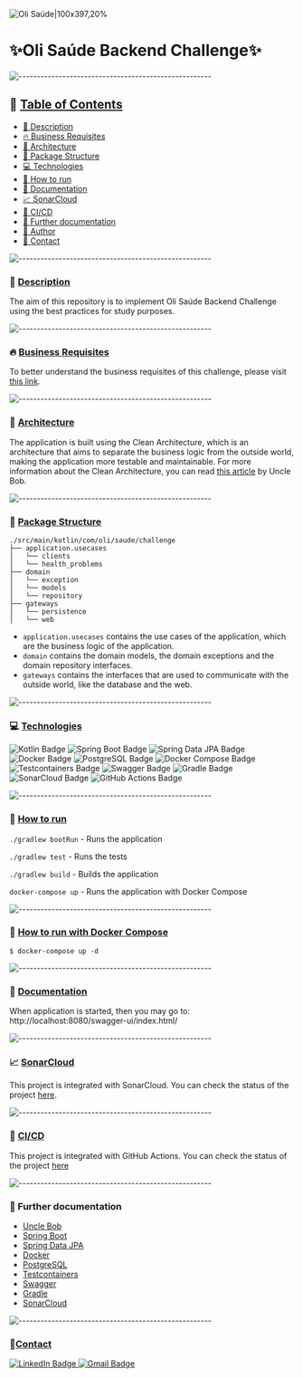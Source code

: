 ![Oli Saúde|100x397,20%](https://hs-7708371.f.hubspotfree.net/hub/7708371/hubfs/logo-olisaude.png?upscale=true&width=288&upscale=true&name=logo-olisaude.png) 

# ✨Oli Saúde Backend Challenge✨

![-----------------------------------------------------](https://raw.githubusercontent.com/andreasbm/readme/master/assets/lines/rainbow.png)

## 📖 <ins>Table of Contents</ins>

- [📌 Description](#-description)
- [🔥 Business Requisites](#-business-requisites)
- [🏢 Architecture](#-architecture)
- [💎 Package Structure](#-package-structure)
- [💻 Technologies](#-technologies)
- [🚀 How to run](#-how-to-run)
- [📝 Documentation](#-documentation)
- [📈 SonarCloud](#-sonarcloud)
- [👲 CI/CD](#-cicd)
- [📝 Further documentation](#-further-documentation)
- [👨 Author](#-author)
- [📱 Contact](#-contact)

![-----------------------------------------------------](https://raw.githubusercontent.com/andreasbm/readme/master/assets/lines/rainbow.png)
### 📌 <ins>Description</ins>
The aim of this repository is to implement Oli Saúde Backend Challenge using the best practices for study purposes.

![-----------------------------------------------------](https://raw.githubusercontent.com/andreasbm/readme/master/assets/lines/rainbow.png)

### 🔥 <ins>Business Requisites</ins>
To better understand the business requisites of this challenge, please visit [this link](https://github.com/olisaude/teste-dev-backend).

![-----------------------------------------------------](https://raw.githubusercontent.com/andreasbm/readme/master/assets/lines/rainbow.png)

### 🏢 <ins>Architecture</ins>

The application is built using the Clean Architecture, which is an architecture that aims to separate the business logic from the outside world, making the application more testable and maintainable.
For more information about the Clean Architecture, you can read [this article](https://blog.cleancoder.com/uncle-bob/2012/08/13/the-clean-architecture.html) by Uncle Bob.

![-----------------------------------------------------](https://raw.githubusercontent.com/andreasbm/readme/master/assets/lines/rainbow.png)

### 💎 <ins>Package Structure</ins>

```text
./src/main/kotlin/com/oli/saude/challenge
├── application.usecases
│   └── clients
│   └── health_problems
├── domain
│   └── exception
│   └── models
│   └── repository
├── gateways
│   └── persistence
│   └── web
```

- `application.usecases` contains the use cases of the application, which are the business logic of the application.
- `domain` contains the domain models, the domain exceptions and the domain repository interfaces.
- `gateways` contains the interfaces that are used to communicate with the outside world, like the database and the web.

![-----------------------------------------------------](https://raw.githubusercontent.com/andreasbm/readme/master/assets/lines/rainbow.png)

### 💻 <ins>Technologies</ins>

<img src="https://img.shields.io/badge/Kotlin-7F52FF?style=for-the-badge&logo=kotlin&logoColor=white" alt="Kotlin Badge"/> <img src="https://img.shields.io/badge/Spring_Boot-6DB33F?style=for-the-badge&logo=spring-boot&logoColor=white" alt="Spring Boot Badge"/> <img src="https://img.shields.io/badge/Spring_Data_JPA-6DB33F?style=for-the-badge&logo=spring-data-jpa&logoColor=white" alt="Spring Data JPA Badge"/> <img src="https://img.shields.io/badge/Docker-2496ED?style=for-the-badge&logo=docker&logoColor=white" alt="Docker Badge"/> <img src="https://img.shields.io/badge/PostgreSQL-336791?style=for-the-badge&logo=postgresql&logoColor=white" alt="PostgreSQL Badge"/> <img src="https://img.shields.io/badge/Docker_Compose-2496ED?style=for-the-badge&logo=docker&logoColor=white" alt="Docker Compose Badge"/> <img src="https://img.shields.io/badge/Testcontainers-000000?style=for-the-badge&logo=testcontainers&logoColor=white" alt="Testcontainers Badge"/> <img src="https://img.shields.io/badge/Swagger-85EA2D?style=for-the-badge&logo=swagger&logoColor=white" alt="Swagger Badge"/> <img src="https://img.shields.io/badge/Gradle-02303A?style=for-the-badge&logo=gradle&logoColor=white" alt="Gradle Badge"/> <img src="https://img.shields.io/badge/SonarCloud-4E9BCD?style=for-the-badge&logo=sonarcloud&logoColor=white" alt="SonarCloud Badge"/> <img src="https://img.shields.io/badge/GitHub_Actions-2088FF?style=for-the-badge&logo=github-actions&logoColor=white" alt="GitHub Actions Badge"/>

![-----------------------------------------------------](https://raw.githubusercontent.com/andreasbm/readme/master/assets/lines/rainbow.png)

### 🚀 <ins>How to run</ins>

```./gradlew bootRun``` - Runs the application

```./gradlew test``` - Runs the tests

```./gradlew build``` - Builds the application

```docker-compose up``` - Runs the application with Docker Compose

![-----------------------------------------------------](https://raw.githubusercontent.com/andreasbm/readme/master/assets/lines/rainbow.png)

### 🐳 <ins>How to run with Docker Compose</ins>

```shell
$ docker-compose up -d
```
![-----------------------------------------------------](https://raw.githubusercontent.com/andreasbm/readme/master/assets/lines/rainbow.png)

### 📝 <ins>Documentation</ins>

When application is started, then you may go to: http://localhost:8080/swagger-ui/index.html/

![-----------------------------------------------------](https://raw.githubusercontent.com/andreasbm/readme/master/assets/lines/rainbow.png)

### 📈 <ins>SonarCloud</ins>

This project is integrated with SonarCloud. You can check the status of the project [here](https://sonarcloud.io/dashboard?id=iuryamaral1_oli-saude-challenge).

![-----------------------------------------------------](https://raw.githubusercontent.com/andreasbm/readme/master/assets/lines/rainbow.png)

### 👲 <ins>CI/CD</ins>

This project is integrated with GitHub Actions. You can check the status of the project [here]()

![-----------------------------------------------------](https://raw.githubusercontent.com/andreasbm/readme/master/assets/lines/rainbow.png)

### 📝 Further documentation

- [Uncle Bob](https://blog.cleancoder.com/uncle-bob/2012/08/13/the-clean-architecture.html)
- [Spring Boot](https://spring.io/projects/spring-boot)
- [Spring Data JPA](https://spring.io/projects/spring-data-jpa)
- [Docker](https://www.docker.com/)
- [PostgreSQL](https://www.postgresql.org/)
- [Testcontainers](https://www.testcontainers.org/)
- [Swagger](https://swagger.io/)
- [Gradle](https://gradle.org/)
- [SonarCloud](https://sonarcloud.io/)

![-----------------------------------------------------](https://raw.githubusercontent.com/andreasbm/readme/master/assets/lines/rainbow.png)

### 📱<ins>Contact</ins>

<a href="https://www.linkedin.com/in/iury-amaral-8a6294130/">
    <img src="https://img.shields.io/badge/LinkedIn-blue?style=for-the-badge&logo=linkedin&logoColor=white" alt="LinkedIn Badge"/>
</a>
<a href="mailto:iurydrayton@gmail.com">
    <img src="https://img.shields.io/badge/iurydrayton@gmail.com-Gmail-red?style=for-the-badge&logo=gmail&logoColor=white" alt="Gmail Badge"/>
</a>
